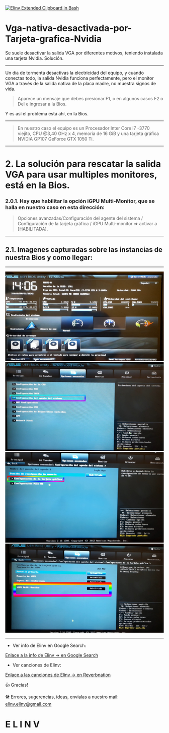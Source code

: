 <a href="https://elinv007.blogspot.com/2019/03/c-cpp-glade-gtk3-signal-handlers-error.html">
   <img src="https://avatars1.githubusercontent.com/u/18106503?s=88&v=4" 
   title="Elinv Extended Clipboard in Bash" alt="Elinv Extended Clipboard in Bash">
</a><br>

# Vga-nativa-desactivada-por-Tarjeta-grafica-Nvidia

Se suele desactivar la salida VGA por diferentes motivos, teniendo instalada una tarjeta Nvidia. Solución.

---

Un día de tormenta desactivas la electricidad del equipo, y cuando conectas todo, la salida Nvidia funciona perfectamente, pero el monitor VGA a través de la salida nativa de la placa madre, no muestra signos de vida.

> Aparece un mensaje que debes presionar F1, o en algunos casos F2 o Del e ingresar a la Bios.

Y es así el problema está ahí, en la Bios.

---

> En nuestro caso el equipo es un Procesador Inter Core i7 -3770 viejito, CPU @3,40 GHz x 4, memoria de 16 GiB y una tarjeta gráfica NVIDIA GP107 GeForce GTX 1050 Ti.

---

# 2. La solución para rescatar la salida VGA para usar multiples monitores, está en la Bios.

### 2.0.1. Hay que habilitar la opción iGPU Multi-Monitor, que se halla en nuestro caso en esta dirección:

> Opciones avanzadas/Configuración del agente del sistema / Configuración de la tarjeta gráfica / iGPU Multi-monitor => activar a [HABILITADA].

---

## 2.1. Imagenes capturadas sobre las instancias de nuestra Bios y como llegar:

---

![vga and nvidia 1](./bios-1.jpg)
![vga and nvidia 2](./bios-2.jpg)
![vga and nvidia 3](./bios-3.jpg)
![vga and nvidia 4](./bios-4.jpg)

---

- Ver info de Elinv en Google Search:

<a href="https://www.google.com.ar/search?q=elinv">
   Enlace a la info de Elinv  -> en Google Search
</a>

- Ver canciones de Elinv:

<a href="https://www.reverbnation.com/elinv">
   Enlace a las canciones de Elinv  -> en Reverbnation
</a>

👍 Gracias!

🛠️ Errores, sugerencias, ideas, envialas a nuestro mail: <elinv.elinv@gmail.com>


# E L I N V

